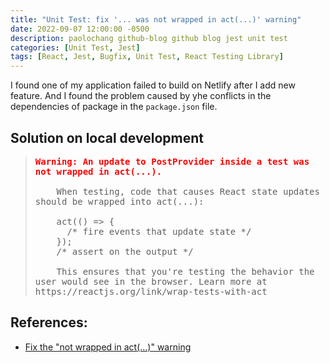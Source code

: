 ```yaml
---
title: "Unit Test: fix '... was not wrapped in act(...)' warning"
date: 2022-09-07 12:00:00 -0500
description: paolochang github-blog github blog jest unit test
categories: [Unit Test, Jest]
tags: [React, Jest, Bugfix, Unit Test, React Testing Library]
---
```


<style type='text/css'>
blockquote pre {
  overflow: auto !important;
  overflow-wrap: anywhere !important;
  white-space: pre-wrap;
}
</style>

I found one of my application failed to build on Netlify after I add new feature. And I found the problem caused by yhe conflicts in the dependencies of package in the `package.json` file.

## Solution on local development

> <pre>
> <span style="color:red; font-weight:bold;">Warning: An update to PostProvider inside a test was not wrapped in act(...).</span>
> 
>     When testing, code that causes React state updates should be wrapped into act(...):
> 
>     act(() => {
>       /* fire events that update state */
>     });
>     /* assert on the output */
> 
>     This ensures that you're testing the behavior the user would see in the browser. Learn more at https://reactjs.org/link/wrap-tests-with-act
> </pre>

## References:

- [Fix the "not wrapped in act(...)" warning](https://kentcdodds.com/blog/fix-the-not-wrapped-in-act-warning)
